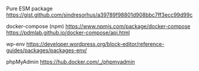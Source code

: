 Pure ESM package 
https://gist.github.com/sindresorhus/a39789f98801d908bbc7ff3ecc99d99c

docker-compose (npm)
https://www.npmjs.com/package/docker-compose
https://pdmlab.github.io/docker-compose/api.html

wp-env
https://developer.wordpress.org/block-editor/reference-guides/packages/packages-env/

phpMyAdmin
https://hub.docker.com/_/phpmyadmin